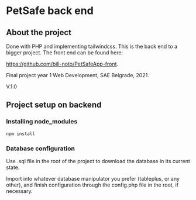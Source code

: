 # PetSafe back end

## About the project

Done with PHP and implementing tailwindcss. This is the back end to a bigger project. The front end can be found here:

https://github.com/bill-noto/PetSafeApp-front.

Final project year 1 Web Development, SAE Belgrade, 2021.

V.1.0

## Project setup on backend

### Installing node_modules

```
npm install
```

### Database configuration

Use .sql file in the root of the project to download the database in its current state.

Import into whatever database manipulator you prefer (tableplus, or any other), and finish configuration through the
config.php file in the root, if necessary. 